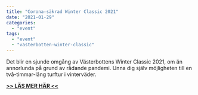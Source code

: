 ```yaml
---
title: "Corona-säkrad Winter Classic 2021"
date: "2021-01-29"
categories: 
  - "event"
tags: 
  - "event"
  - "vasterbotten-winter-classic"
---
```


Det blir en sjunde omgång av Västerbottens Winter Classic 2021, om än annorlunda på grund av rådande pandemi. Unna dig själv möjligheten till en två-timmar-lång turftur i vinterväder.

**[\>> LÄS MER HÄR <<](https://turfvasterbotten.wordpress.com/winter-classic/)**

